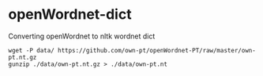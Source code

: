 # openWordnet-dict
Converting openWordnet to nltk wordnet dict

```
wget -P data/ https://github.com/own-pt/openWordnet-PT/raw/master/own-pt.nt.gz
gunzip ./data/own-pt.nt.gz > ./data/own-pt.nt
```

